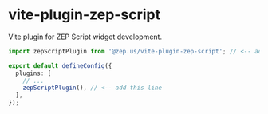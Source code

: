 # vite-plugin-zep-script

Vite plugin for ZEP Script widget development.

```ts
import zepScriptPlugin from '@zep.us/vite-plugin-zep-script'; // <-- add this line

export default defineConfig({
  plugins: [
    // ...
    zepScriptPlugin(), // <-- add this line
  ],
});
```
